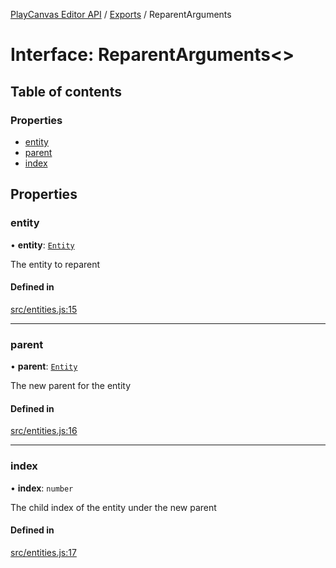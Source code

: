 [PlayCanvas Editor API](../README.md) / [Exports](../modules.md) / ReparentArguments

# Interface: ReparentArguments<\>

## Table of contents

### Properties

- [entity](ReparentArguments.md#entity)
- [parent](ReparentArguments.md#parent)
- [index](ReparentArguments.md#index)

## Properties

### entity

• **entity**: [`Entity`](../classes/Entity.md)

The entity to reparent

#### Defined in

[src/entities.js:15](https://github.com/playcanvas/editor-api/blob/9178f92/src/entities.js#L15)

___

### parent

• **parent**: [`Entity`](../classes/Entity.md)

The new parent for the entity

#### Defined in

[src/entities.js:16](https://github.com/playcanvas/editor-api/blob/9178f92/src/entities.js#L16)

___

### index

• **index**: `number`

The child index of the entity under the new parent

#### Defined in

[src/entities.js:17](https://github.com/playcanvas/editor-api/blob/9178f92/src/entities.js#L17)

